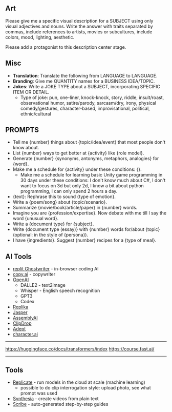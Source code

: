 ## Art

Please give me a specific visual description for a SUBJECT using only visual adjectives and nouns. Write the answer with traits separated by commas, include references to artists, movies or subcultures, include colors, mood, lighting, aesthetic.

Please add a protagonist to this description center stage.

## Misc

- **Translation**: Translate the following from LANGUAGE to LANGUAGE.
- **Branding**: Give me QUANTITY names for a BUSINESS IDEA/TOPIC.
- **Jokes**: Write a JOKE TYPE about a SUBJECT, incorporating SPECIFIC ITEM OR DETAIL.
  - Type of joke: pun, one-liner, knock-knock, story, riddle, insult/roast, observational humor, satire/parody, sarcasm/dry, irony, physical comedy/gestures, character-based, improvisational, political, ethnic/cultural

## PROMPTS

- Tell me {number} things about {topic/idea/event} that most people don't know about.
- List {number} ways to get better at {activity} like {role model}.
- Generate {number} {synonyms, antonyms, metaphors, analogies} for {word}.
- Make me a schedule for {activity} under these conditions: {}.
  - Make me a schedule for learning basic Unity game programming in 30 days under these conditions: I don't know much about C#, I don't want to focus on 3d but only 2d, I know a bit about python programming, I can only spend 2 hours a day.
- {text}: Rephrase this to sound {type of emotion}.
- Write a {poem/song} about {topic/scenario}.
- Summarize {movie/book/article/paper} in {number} words.
- Imagine you are {profession/expertise}. Now debate with me till I say the word {unusual word}.
- Write a {document type} for {subject}.
- Write {document type (essay)} with {number} words for/about {topic} (optional: in the style of {persona}).
- I have {ingredients}. Suggest {number} recipes for a {type of meal}.

## AI Tools

- [replit Ghostwriter](https://replit.com/~) - in-browser coding AI
- [copy.ai](https://www.copy.ai/) - copywriter
- [OpenAI](https://openai.com/)
  - DALLE2 - text2image
  - Whisper - English speech recognition
  - GPT3
  - Codex
- [Replika](https://replika.ai/)
- [Jasper](https://www.jasper.ai/)
- [AssemblyAI](https://www.assemblyai.com/)
- [ClipDrop](https://clipdrop.co/)
- [Adept](https://www.adept.ai/)
- [character.ai](https://beta.character.ai/)

---

https://huggingface.co/docs/transformers/index
https://course.fast.ai/

---

## Tools

- [Replicate](https://replicate.com/) - run models in the cloud at scale (machine learning)
  - possible to do clip interrogation style: upload photo, see what prompt was used
- [Synthesia](https://www.synthesia.io/) - create videos from plain text
- [Scribe](https://getscribe.how/chrome) - auto-generated step-by-step guides
